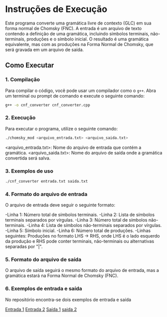 # Instruções de Execução

Este programa converte uma gramática livre de contexto (GLC) em sua forma normal de Chomsky (FNC). A entrada é um arquivo de texto contendo a definição de uma gramática, incluindo símbolos terminais, não-terminais, produções e o símbolo inicial. O resultado é uma gramática equivalente, mas com as produções na Forma Normal de Chomsky, que será gravada em um arquivo de saída.

## Como Executar

### 1. Compilação
Para compilar o código, você pode usar um compilador como o `g++`. Abra um terminal ou prompt de comando e execute o seguinte comando:

```bash
g++ -o cnf_converter cnf_converter.cpp
```

### 2. Execução
Para executar o programa, utilize o seguinte comando:

```bash
./chomsky_mod <arquivo_entrada.txt> <arquivo_saida.txt>
```
<arquivo_entrada.txt>: Nome do arquivo de entrada que contém a gramática.
<arquivo_saida.txt>: Nome do arquivo de saída onde a gramática convertida será salva.

### 3. Exemplos de uso
```bash
./cnf_converter entrada.txt saida.txt
```

### 4. Formato do arquivo de entrada
O arquivo de entrada deve seguir o seguinte formato:

-Linha 1: Número total de símbolos terminais.
-Linha 2: Lista de símbolos terminais separados por vírgulas.
-Linha 3: Número total de símbolos não-terminais.
-Linha 4: Lista de símbolos não-terminais separados por vírgulas.
-Linha 5: Símbolo inicial.
-Linha 6: Número total de produções.
-Linhas seguintes: Produções no formato LHS -> RHS, onde LHS é o lado esquerdo da produção e RHS pode conter terminais, não-terminais ou alternativas separadas por "|".

### 5. Formato do arquivo de saída
O arquivo de saída seguirá o mesmo formato do arquivo de entrada, mas a gramática estará na Forma Normal de Chomsky (FNC).

### 6. Exemplos de entrada e saída
No repositório encontra-se dois exemplos de entrada e saída 

[Entrada 1](./entrada1.txt)
[Entrada 2](./entrada2.txt)
[Saída 1](./saida1.txt)
[saida 2](./saida2.txt)
